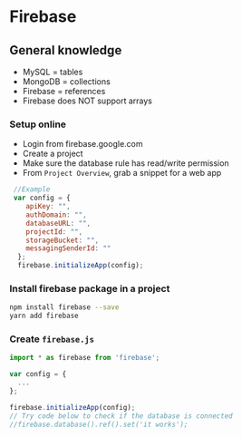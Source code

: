 # Firebase

## General knowledge
* MySQL = tables
* MongoDB = collections
* Firebase = references
* Firebase does NOT support arrays

### Setup online
* Login from firebase.google.com
* Create a project
* Make sure the database rule has read/write permission
* From `Project Overview`, grab a snippet for a web app

```js
 //Example
 var config = {
    apiKey: "",
    authDomain: "",
    databaseURL: "",
    projectId: "",
    storageBucket: "",
    messagingSenderId: ""
  };
  firebase.initializeApp(config);
```

### Install firebase package in a project

```bash
npm install firebase --save
yarn add firebase
```

### Create `firebase.js`

```js
import * as firebase from 'firebase';

var config = {
  ...
};

firebase.initializeApp(config);
// Try code below to check if the database is connected
//firebase.database().ref().set('it works');
```
